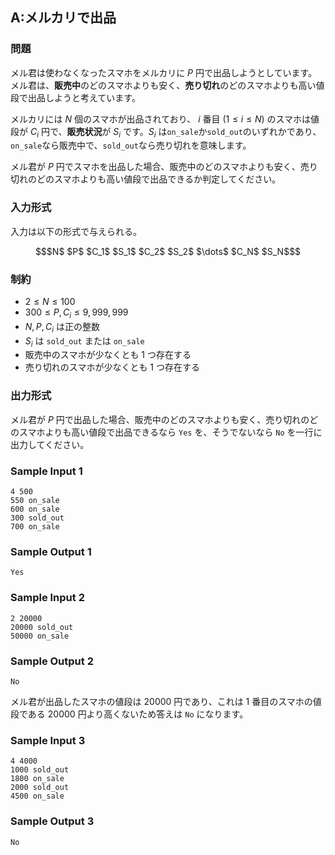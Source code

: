 


## A:メルカリで出品

### 問題
メル君は使わなくなったスマホをメルカリに $P$ 円で出品しようとしています。
メル君は、**販売中**のどのスマホよりも安く、**売り切れ**のどのスマホよりも高い値段で出品しようと考えています。

メルカリには $N$ 個のスマホが出品されており、 $i$ 番目 $(1 \leq i \leq N)$ のスマホは値段が $C_i$ 円で、**販売状況**が $S_i$ です。$S_i$ は`on_sale`か`sold_out`のいずれかであり、`on_sale`なら販売中で、`sold_out`なら売り切れを意味します。

メル君が $P$ 円でスマホを出品した場合、販売中のどのスマホよりも安く、売り切れのどのスマホよりも高い値段で出品できるか判定してください。

### 入力形式

入力は以下の形式で与えられる。

``` math
$N$ $P$
$C_1$ $S_1$
$C_2$ $S_2$
$\dots$
$C_N$ $S_N$
```

### 制約

- $2 \leq N \leq 100$
- $300 \leq P, C_i \leq 9{,}999{,}999$
- $N, P, C_i$ は正の整数
- $S_i$ は `sold_out` または `on_sale`
- 販売中のスマホが少なくとも 1 つ存在する
- 売り切れのスマホが少なくとも 1 つ存在する

### 出力形式

メル君が $P$ 円で出品した場合、販売中のどのスマホよりも安く、売り切れのどのスマホよりも高い値段で出品できるなら `Yes` を、そうでないなら `No` を一行に出力してください。



### Sample Input 1
```
4 500
550 on_sale
600 on_sale
300 sold_out
700 on_sale
```



### Sample Output 1
```
Yes
```






### Sample Input 2
```
2 20000
20000 sold_out
50000 on_sale
```



### Sample Output 2
```
No
```



メル君が出品したスマホの値段は $20000$ 円であり、これは $1$ 番目のスマホの値段である $20000$ 円より高くないため答えは `No` になります。





### Sample Input 3
```
4 4000
1000 sold_out
1800 on_sale
2000 sold_out
4500 on_sale
```



### Sample Output 3
```
No
```








